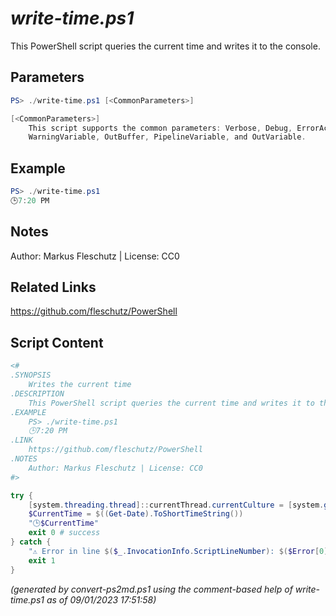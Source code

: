 *write-time.ps1*
================

This PowerShell script queries the current time and writes it to the console.

Parameters
----------
```powershell
PS> ./write-time.ps1 [<CommonParameters>]

[<CommonParameters>]
    This script supports the common parameters: Verbose, Debug, ErrorAction, ErrorVariable, WarningAction, 
    WarningVariable, OutBuffer, PipelineVariable, and OutVariable.
```

Example
-------
```powershell
PS> ./write-time.ps1
🕒7:20 PM

```

Notes
-----
Author: Markus Fleschutz | License: CC0

Related Links
-------------
https://github.com/fleschutz/PowerShell

Script Content
--------------
```powershell
<#
.SYNOPSIS
	Writes the current time 
.DESCRIPTION
	This PowerShell script queries the current time and writes it to the console.
.EXAMPLE
	PS> ./write-time.ps1
	🕒7:20 PM
.LINK
	https://github.com/fleschutz/PowerShell
.NOTES
	Author: Markus Fleschutz | License: CC0
#>

try {
	[system.threading.thread]::currentThread.currentCulture = [system.globalization.cultureInfo]"en-US"
	$CurrentTime = $((Get-Date).ToShortTimeString())
	"🕒$CurrentTime"
	exit 0 # success
} catch {
	"⚠️ Error in line $($_.InvocationInfo.ScriptLineNumber): $($Error[0])"
	exit 1
}
```

*(generated by convert-ps2md.ps1 using the comment-based help of write-time.ps1 as of 09/01/2023 17:51:58)*
